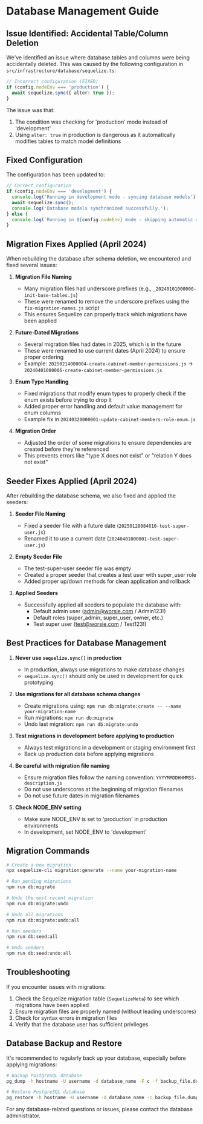 # Database Management Guide

## Issue Identified: Accidental Table/Column Deletion

We've identified an issue where database tables and columns were being accidentally deleted. This was caused by the following configuration in `src/infrastructure/database/sequelize.ts`:

```typescript
// Incorrect configuration (FIXED)
if (config.nodeEnv === 'production') {
  await sequelize.sync({ alter: true });
}
```

The issue was that:
1. The condition was checking for 'production' mode instead of 'development'
2. Using `alter: true` in production is dangerous as it automatically modifies tables to match model definitions

## Fixed Configuration

The configuration has been updated to:

```typescript
// Correct configuration
if (config.nodeEnv === 'development') {
  console.log('Running in development mode - syncing database models');
  await sequelize.sync();
  console.log('Database models synchronized successfully.');
} else {
  console.log(`Running in ${config.nodeEnv} mode - skipping automatic database sync`);
}
```

## Migration Fixes Applied (April 2024)

When rebuilding the database after schema deletion, we encountered and fixed several issues:

1. **Migration File Naming**
   - Many migration files had underscore prefixes (e.g., `_20240101000000-init-base-tables.js`)
   - These were renamed to remove the underscore prefixes using the `fix-migration-names.js` script
   - This ensures Sequelize can properly track which migrations have been applied

2. **Future-Dated Migrations**
   - Several migration files had dates in 2025, which is in the future
   - These were renamed to use current dates (April 2024) to ensure proper ordering
   - Example: `20250214000004-create-cabinet-member-permissions.js` → `20240401000006-create-cabinet-member-permissions.js`

3. **Enum Type Handling**
   - Fixed migrations that modify enum types to properly check if the enum exists before trying to drop it
   - Added proper error handling and default value management for enum columns
   - Example fix in `20240320000001-update-cabinet-members-role-enum.js`

4. **Migration Order**
   - Adjusted the order of some migrations to ensure dependencies are created before they're referenced
   - This prevents errors like "type X does not exist" or "relation Y does not exist"

## Seeder Fixes Applied (April 2024)

After rebuilding the database schema, we also fixed and applied the seeders:

1. **Seeder File Naming**
   - Fixed a seeder file with a future date (`20250128084610-test-super-user.js`)
   - Renamed it to use a current date (`20240401000001-test-super-user.js`)

2. **Empty Seeder File**
   - The test-super-user seeder file was empty
   - Created a proper seeder that creates a test user with super_user role
   - Added proper up/down methods for clean application and rollback

3. **Applied Seeders**
   - Successfully applied all seeders to populate the database with:
     - Default admin user (admin@worsie.com / Admin123!)
     - Default roles (super_admin, super_user, owner, etc.)
     - Test super user (test@worsie.com / Test123!)

## Best Practices for Database Management

1. **Never use `sequelize.sync()` in production**
   - In production, always use migrations to make database changes
   - `sequelize.sync()` should only be used in development for quick prototyping

2. **Use migrations for all database schema changes**
   - Create migrations using: `npm run db:migrate:create -- --name your-migration-name`
   - Run migrations: `npm run db:migrate`
   - Undo last migration: `npm run db:migrate:undo`

3. **Test migrations in development before applying to production**
   - Always test migrations in a development or staging environment first
   - Back up production data before applying migrations

4. **Be careful with migration file naming**
   - Ensure migration files follow the naming convention: `YYYYMMDDHHMMSS-description.js`
   - Do not use underscores at the beginning of migration filenames
   - Do not use future dates in migration filenames

5. **Check NODE_ENV setting**
   - Make sure NODE_ENV is set to 'production' in production environments
   - In development, set NODE_ENV to 'development'

## Migration Commands

```bash
# Create a new migration
npx sequelize-cli migration:generate --name your-migration-name

# Run pending migrations
npm run db:migrate

# Undo the most recent migration
npm run db:migrate:undo

# Undo all migrations
npm run db:migrate:undo:all

# Run seeders
npm run db:seed:all

# Undo seeders
npm run db:seed:undo:all
```

## Troubleshooting

If you encounter issues with migrations:

1. Check the Sequelize migration table (`SequelizeMeta`) to see which migrations have been applied
2. Ensure migration files are properly named (without leading underscores)
3. Check for syntax errors in migration files
4. Verify that the database user has sufficient privileges

## Database Backup and Restore

It's recommended to regularly back up your database, especially before applying migrations:

```bash
# Backup PostgreSQL database
pg_dump -h hostname -U username -d database_name -F c -f backup_file.dump

# Restore PostgreSQL database
pg_restore -h hostname -U username -d database_name -c backup_file.dump
```

For any database-related questions or issues, please contact the database administrator. 